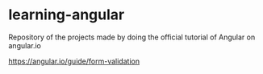 # learning-angular
Repository of the projects made by doing the official tutorial of Angular on angular.io

https://angular.io/guide/form-validation 


